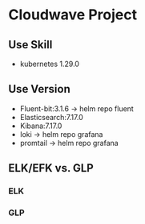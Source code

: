 # Cloudwave Project
## Use Skill
- kubernetes 1.29.0

## Use Version
- Fluent-bit:3.1.6 -> helm repo fluent
- Elasticsearch:7.17.0
- Kibana:7.17.0
- loki -> helm repo grafana
- promtail -> helm repo grafana

## ELK/EFK vs. GLP
### ELK

### GLP

